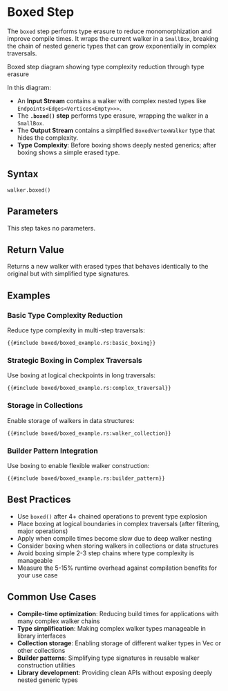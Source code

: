 # Boxed Step

The `boxed` step performs type erasure to reduce monomorphization and improve compile times. It wraps the current walker in a `SmallBox`, breaking the chain of nested generic types that can grow exponentially in complex traversals.

<object type="image/svg+xml" data="boxed/image.svg" title="Boxed Step Diagram">
Boxed step diagram showing type complexity reduction through type erasure
</object>

In this diagram:

- An **Input Stream** contains a walker with complex nested types like `Endpoints<Edges<Vertices<Empty>>>`.
- The **`.boxed()` step** performs type erasure, wrapping the walker in a `SmallBox`.
- The **Output Stream** contains a simplified `BoxedVertexWalker` type that hides the complexity.
- **Type Complexity**: Before boxing shows deeply nested generics; after boxing shows a simple erased type.

## Syntax

```rust,noplayground
walker.boxed()
```

## Parameters

This step takes no parameters.

## Return Value

Returns a new walker with erased types that behaves identically to the original but with simplified type signatures.

## Examples

### Basic Type Complexity Reduction

Reduce type complexity in multi-step traversals:

```rust,noplayground
{{#include boxed/boxed_example.rs:basic_boxing}}
```

### Strategic Boxing in Complex Traversals

Use boxing at logical checkpoints in long traversals:

```rust,noplayground
{{#include boxed/boxed_example.rs:complex_traversal}}
```

### Storage in Collections

Enable storage of walkers in data structures:

```rust,noplayground
{{#include boxed/boxed_example.rs:walker_collection}}
```

### Builder Pattern Integration

Use boxing to enable flexible walker construction:

```rust,noplayground
{{#include boxed/boxed_example.rs:builder_pattern}}
```

## Best Practices

- Use `boxed()` after 4+ chained operations to prevent type explosion
- Place boxing at logical boundaries in complex traversals (after filtering, major operations)
- Apply when compile times become slow due to deep walker nesting
- Consider boxing when storing walkers in collections or data structures
- Avoid boxing simple 2-3 step chains where type complexity is manageable
- Measure the 5-15% runtime overhead against compilation benefits for your use case

## Common Use Cases

- **Compile-time optimization**: Reducing build times for applications with many complex walker chains
- **Type simplification**: Making complex walker types manageable in library interfaces
- **Collection storage**: Enabling storage of different walker types in Vec or other collections
- **Builder patterns**: Simplifying type signatures in reusable walker construction utilities
- **Library development**: Providing clean APIs without exposing deeply nested generic types